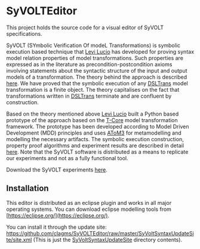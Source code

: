 SyVOLTEditor
==============

This project holds the source code for a visual editor of SyVOLT specifications.

SyVOLT (SYmbolic Verification Of modeL Transformations) is symbolic execution based technique that [Levi Lucio](http://msdl.cs.mcgill.ca/people/levi) has developed for proving syntax model relation properties of model transformations. Such properties are expressed as in the literature as precondition-postcondition axioms involving statements about the syntactic structure of the input and output models of a transformation. The theory behind the approach is described [here](http://msdl.cs.mcgill.ca/people/levi/files/paper_models2010.pdf). We have proved that the symbolic execution of any [DSLTrans](https://github.com/githubbrunob/DSLTransGIT) model transformation is a finite object. The theory capitalises on the fact that transformations written in [DSLTrans](https://github.com/githubbrunob/DSLTransGIT) terminate and are confluent by construction.

Based on the theory mentioned above [Levi Lucio](http://msdl.cs.mcgill.ca/people/levi) built a Python based prototype of the approach based on the [T-Core](http://syriani.cs.ua.edu/files/tcore_package.zip) model transformation framework.
The prototype has been developed according to Model Driven Development (MDD) principles and uses [AToM3](http://atom3.cs.mcgill.ca/) for metamodelling and modelling the necessary artifacts. The symbolic execution construction, property proof algorithms and experiment results are described in detail [here](http://msdl.cs.mcgill.ca/people/levi/files/MTSymbExec.pdf). Note that the SyVOLT software is distributed as a means to replicate our experiments and not as a fully functional tool.

Download the SyVOLT experiments [here](http://msdl.cs.mcgill.ca/people/levi/files/SyVOLT.zip).


Installation
-------------------

This editor is distributed as an eclipse plugin and works in all major operating systems. You can download eclipse modelling tools from [https://eclipse.org/](https://eclipse.org/).

You can install it through the update site:
https://github.com/clagms/SyVOLTEditor/raw/master/SyVoltSyntaxUpdateSite/site.xml (This is just the [SyVoltSyntaxUpdateSite](./SyVoltSyntaxUpdateSite) directory contents).

